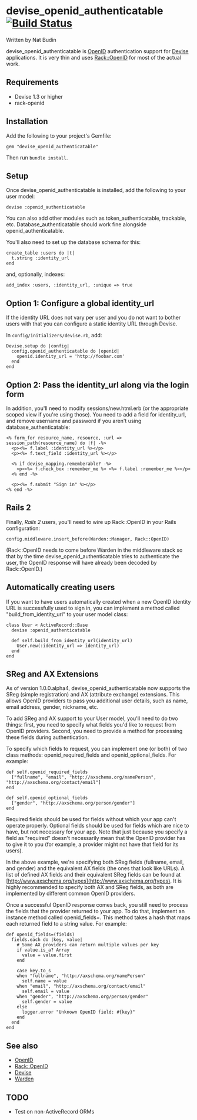 devise_openid_authenticatable [![Build Status](https://secure.travis-ci.org/nbudin/devise_openid_authenticatable.png)](http://travis-ci.org/nbudin/devise_openid_authenticatable)
==========================

Written by Nat Budin

devise_openid_authenticatable is [OpenID](http://openid.net) authentication support for
[Devise](http://github.com/plataformatec/devise) applications.  It is very thin and uses
[Rack::OpenID](http://github.com/josh/rack-openid) for most of the actual work.

Requirements
------------

- Devise 1.3 or higher
- rack-openid

Installation
------------

Add the following to your project's Gemfile:

    gem "devise_openid_authenticatable"

Then run `bundle install`.

Setup
-----

Once devise\_openid\_authenticatable is installed, add the following to your user model:

    devise :openid_authenticatable

You can also add other modules such as token_authenticatable, trackable, etc.  Database_authenticatable
should work fine alongside openid_authenticatable.

You'll also need to set up the database schema for this:

    create_table :users do |t|
      t.string :identity_url
    end

and, optionally, indexes:

    add_index :users, :identity_url, :unique => true

## Option 1: Configure a global identity_url
If the identity URL does not vary per user and you do not want to bother users with that you can configure a static identity URL through Devise.

In `config/initializers/devise.rb`, add:

```
Devise.setup do |config|
  config.openid_authenticatable do |openid|
    openid.identity_url = 'http://foobar.com'
  end
end
```

## Option 2: Pass the identity_url along via the login form
In addition, you'll need to modify sessions/new.html.erb (or the appropriate scoped view if you're
using those).  You need to add a field for identity_url, and remove username and password if you
aren't using database_authenticatable:

    <% form_for resource_name, resource, :url => session_path(resource_name) do |f| -%>
      <p><%= f.label :identity_url %></p>
      <p><%= f.text_field :identity_url %></p>

      <% if devise_mapping.rememberable? -%>
        <p><%= f.check_box :remember_me %> <%= f.label :remember_me %></p>
      <% end -%>

      <p><%= f.submit "Sign in" %></p>
    <% end -%>

## Rails 2
Finally, *Rails 2* users, you'll need to wire up Rack::OpenID in your Rails configuration:

    config.middleware.insert_before(Warden::Manager, Rack::OpenID)

(Rack::OpenID needs to come before Warden in the middleware stack so that by the time
devise_openid_authenticatable tries to authenticate the user, the OpenID response will
have already been decoded by Rack::OpenID.)

Automatically creating users
----------------------------

If you want to have users automatically created when a new OpenID identity URL is
successfully used to sign in, you can implement a method called "build_from_identity_url"
to your user model class:

    class User < ActiveRecord::Base
      devise :openid_authenticatable

      def self.build_from_identity_url(identity_url)
        User.new(:identity_url => identity_url)
      end
    end

SReg and AX Extensions
----------------------

As of version 1.0.0.alpha4, devise_openid_authenticatable now supports the SReg (simple registration) and AX
(attribute exchange) extensions.  This allows OpenID providers to pass you additional user details, such as
name, email address, gender, nickname, etc.

To add SReg and AX support to your User model, you'll need to do two things: first, you need to specify what
fields you'd like to request from OpenID providers.  Second, you need to provide a method for processing
these fields during authentication.

To specify which fields to request, you can implement one (or both) of two class methods:
openid_required_fields and openid_optional_fields.  For example:

    def self.openid_required_fields
      ["fullname", "email", "http://axschema.org/namePerson", "http://axschema.org/contact/email"]
    end

    def self.openid_optional_fields
      ["gender", "http://axschema.org/person/gender"]
    end

Required fields should be used for fields without which your app can't operate properly.  Optional fields
should be used for fields which are nice to have, but not necessary for your app.  Note that just because you
specify a field as "required" doesn't necessarily mean that the OpenID provider has to give it to you (for
example, a provider might not have that field for its users).

In the above example, we're specifying both SReg fields (fullname, email, and gender) and the equivalent
AX fields (the ones that look like URLs).  A list of defined AX fields and their equivalent SReg fields can
be found at [http://www.axschema.org/types](http://www.axschema.org/types).  It is highly recommended to
specify both AX and SReg fields, as both are implemented by different common OpenID providers.

Once a successful OpenID response comes back, you still need to process the fields that the provider returned
to your app.  To do that, implement an instance method called openid_fields=.  This method takes a hash that
maps each returned field to a string value.  For example:

    def openid_fields=(fields)
      fields.each do |key, value|
        # Some AX providers can return multiple values per key
        if value.is_a? Array
          value = value.first
        end

        case key.to_s
        when "fullname", "http://axschema.org/namePerson"
          self.name = value
        when "email", "http://axschema.org/contact/email"
          self.email = value
        when "gender", "http://axschema.org/person/gender"
          self.gender = value
        else
          logger.error "Unknown OpenID field: #{key}"
        end
      end
    end

See also
--------

* [OpenID](http://openid.net)
* [Rack::OpenID](http://github.com/josh/rack-openid)
* [Devise](http://github.com/plataformatec/devise)
* [Warden](http://github.com/hassox/warden)

TODO
----

* Test on non-ActiveRecord ORMs
